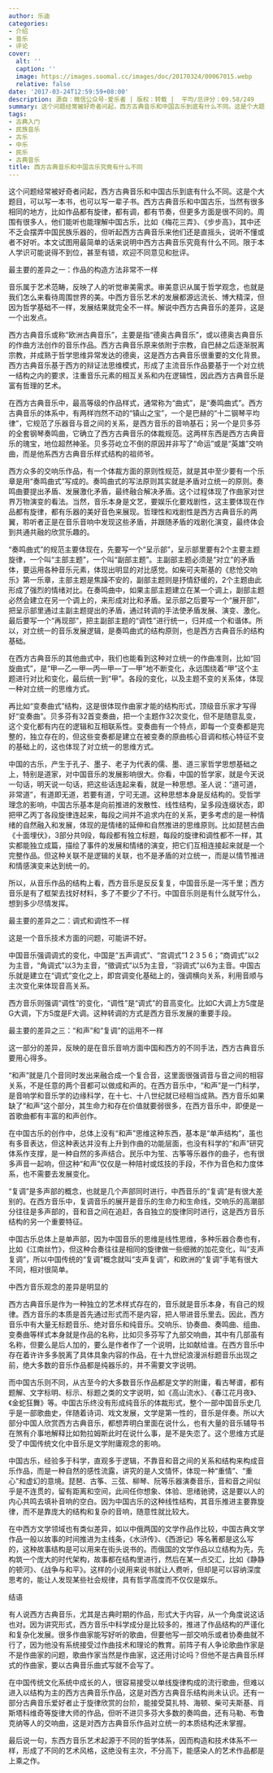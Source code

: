 ```yaml
---
author: 乐迪
categories:
- 介绍
- 音乐
- 评论
cover:
  alt: ''
  caption: ''
  image: https://images.soomal.cc/images/doc/20170324/00067015.webp
  relative: false
date: '2017-03-24T12:59:59+08:00'
description: 源自：微信公众号-爱乐者 | 版权：转载 |  平均/总评分：09.58/249
summary: 这个问题经常被好奇者问起，西方古典音乐和中国古乐到底有什么不同。这是个大题目，可以写一本书，也可以写一辈子书。西方古典音乐和中国古乐，当然有很多相同的地方，比如作品都有旋律，都有调，都有节奏，但更多方面是很不同的……
tags:
- 古典入门
- 民族音乐
- 古乐
- 中乐
- 民乐
- 古典音乐
title: 西方古典音乐和中国古乐究竟有什么不同
---
```


这个问题经常被好奇者问起，西方古典音乐和中国古乐到底有什么不同。这是个大题目，可以写一本书，也可以写一辈子书。西方古典音乐和中国古乐，当然有很多相同的地方，比如作品都有旋律，都有调，都有节奏，但更多方面是很不同的。周围有很多人，他们能听也能理解中国古乐，比如《梅花三弄》、《步步高》，其中还不乏会摆弄中国民族乐器的，但听起西方古典音乐来他们还是直摇头，说听不懂或者不好听。本文试图用最简单的话来说明中西方古典音乐究竟有什么不同。限于本人学识可能说得不到位，甚至有错，欢迎不同意见和批评。

最主要的差异之一：作品的构造方法非常不一样

音乐属于艺术范畴，反映了人的听觉审美需求。审美意识从属于哲学观念，也就是我们怎么来看待周围世界的美。中西方音乐艺术的发展都源远流长、博大精深，但因为哲学基础不一样，发展结果就完全不一样。解说中西方古典音乐的差异，这是一个出发点。

西方古典音乐或称“欧洲古典音乐”，主要是指“德奥古典音乐”，或以德奥古典音乐的作曲方法创作的音乐作品。西方古典音乐原来依附于宗教，自巴赫之后逐渐脱离宗教，并成熟于哲学思维异常发达的德奥，这是西方古典音乐很重要的文化背景。西方古典音乐基于西方的辩证法思维模式，形成了主流音乐作品要基于一个对立统一结构之内的要求，注重音乐元素的相互关系和内在逻辑性，因此西方古典音乐是富有哲理的艺术。

在西方古典音乐中，最高等级的作品样式，通常称为“曲式”，是“奏鸣曲式”。西方古典音乐的体系中，有两样岿然不动的“镇山之宝”，一个是巴赫的“十二钢琴平均律”，它规范了乐器音与音之间的关系，是西方音乐的音响基石；另一个是贝多芬的全套钢琴奏鸣曲，它确立了西方古典音乐的体裁规范。这两样东西是西方古典音乐的瑰宝，地位超然神圣。贝多芬屹立不倒的原因并非写了“命运”或是“英雄”交响曲，而是他系西方古典音乐样式结构的祖师爷。

西方众多的交响乐作品，有一个体裁方面的原则性规范，就是其中至少要有一个乐章是用“奏鸣曲式”写成的。奏鸣曲式的写法原则其实就是矛盾对立统一的原则。奏鸣曲要提出矛盾、发展激化矛盾，最终融合解决矛盾。这个过程体现了作曲家对世界万物演变的看法。当然，音乐本身是文艺，要娱乐化要戏剧性，这主要体现在作品都有旋律，都有乐器的美好音色来展现。哲理性和戏剧性是西方古典音乐的两翼，聆听者正是在音乐音响中发现这些矛盾，并跟随矛盾的戏剧化演变，最终体会到共通共融的欣赏乐趣的。

“奏鸣曲式”的规范主要体现在，先要写一个“呈示部”，呈示部里要有2个主要主题旋律，一个叫“主部主题”，一个叫“副部主题”。主副部主题必须是“对立”的矛盾体，要运用各种音乐元素，体现出明显的对比感觉。如柴可夫斯基的《悲怆交响乐》第一乐章，主部主题是焦躁不安的，副部主题则是抒情舒缓的，2个主题由此形成了强烈的情绪对比。在奏鸣曲中，如果主部主题建立在某一个调上，副部主题必然会建立在另一个调上的，来形成对比和矛盾。呈示部之后要写一个“展开部”，把呈示部里通过主副主题提出的矛盾，通过转调的手法使矛盾发展、演变、激化。最后要写一个“再现部”，把主副部主题的“调性”进行统一，归并成一个和谐体。所以，对立统一的音乐发展逻辑，是奏鸣曲式的结构原则，也是西方古典音乐的结构基础。

在西方古典音乐的其他曲式中，我们也能看到这种对立统一的作曲准则，比如“回旋曲式”，是“甲―乙―甲―丙―甲―丁―甲”地不断变化，永远围绕着“甲”这个主题进行对比和变化，最后统一到“甲”。各段的变化，以及主题不变的关系体，体现一种对立统一的思维方式。

再比如“变奏曲式”结构，这是很体现作曲家才能的结构形式，顶级音乐家才写得好“变奏曲”。贝多芬有32首变奏曲，把一个主题作32次变化，但不是随意乱变，这个变化都有内在的逻辑和互相联系性。变奏曲有一个特点，即每一个变奏都是完整的，独立存在的，但这些变奏都是建立在被变奏的原曲核心音调和核心特征不变的基础上的，这也体现了对立统一的思维方式。

中国的古乐，产生于孔子、墨子、老子为代表的儒、墨、道三家哲学思想基础之上，特别是道家，对中国音乐的发展影响很大。你看，中国的哲学家，就是今天说一句话，明天说一句话，把这些话连起来看，就是一种思想。圣人说：“道可道，非常道”，有道即无道，若要有道，宁可无道。这种思想本身是反结构的。受哲学理念的影响，中国古乐基本是向前推进的发散性、线性结构，呈多段连缀状态，即把甲乙丙丁各段旋律连起来，每段之间并不追求内在的关系，更多考虑的是一种情绪的自然融入和发展，体现的是情绪的延伸和自然推进的思维原则。比如琵琶古曲《十面埋伏》，3部分共9段，每段都有独立标题，每段的旋律和调性都不一样，其实都能独立成篇，描绘了事件的发展和情绪的演变，把它们互相连接起来就是一个完整作品。但这种关联不是逻辑的关联，也不是矛盾的对立统一，而是以情节推进和情感演变来达到统一的。

所以，从音乐作品的结构上看，西方音乐是反反复复，中国音乐是一泻千里；西方音乐是有了框架去找好材料，多了不要少了不行。中国音乐则是有什么就写什么，想到多少尽情发挥。

最主要的差异之二：调式和调性不一样

这是一个音乐技术方面的问题，可能讲不好。

中国音乐强调调式的变化，中国是“五声调式”、“宫调式”1 2 3 5 6；“商调式”以2为主音，“角调式”以3为主音，“徵调式”以5为主音，“羽调式”以6为主音。中国古乐就是建立在“调式”变化之上，即宫调变化基础上的，强调横向关系，利用音顺与主次变化来体现音高关系。

西方音乐则强调“调性”的变化，“调性”是“调式”的音高变化。比如C大调上方5度是G大调，下方5度是F大调。这种转调的方式是西方音乐发展的重要手段。

最主要的差异之三：“和声”和“复调”的运用不一样

这一部分的差异，反映的是在音乐音响方面中国和西方的不同手法，西方古典音乐要用心得多。

“和声”就是几个音同时发出来融合成一个复合音，这里面很强调音与音之间的相容关系，不是任意的两个音都可以做成和声的。在西方音乐中，“和声”是一门科学，是音响学和音乐学的边缘科学，在十七、十八世纪就已经相当成熟。西方音乐如果缺了“和声”这个部分，其生命力和存在价值就要弱很多，在西方音乐中，即便是一首歌曲都有丰富的和声创作。

在中国古乐的创作中，总体上没有“和声”思维这种东西，基本是“单声结构”，虽也有多音表达，但这种表达并没有上升到作曲的功能层面，也没有科学的“和声”研究体系作支撑，是一种自然的多声结合。民乐中为笙、古筝等乐器作的曲子，也有很多声音一起响，但这种“和声”仅仅是一种陪衬或炫技的手段，不作为音色和力度体系，也不需要去发展变化。

“复调”是多声部的概念，也就是几个声部同时进行，中西音乐的“复调”是有很大差别的。在西方音乐中，复调音乐的展开是音乐的生命力和生命线，交响乐的高潮部分往往是多声部的，音和音之间在追赶，各自独立的旋律同时进行，这是西方音乐结构的另一个重要特征。

中国古乐总体上是单声部，因为中国音乐的思维是线性思维，多种乐器合奏也有，比如《江南丝竹》，但这种合奏往往是相同的旋律做一些细微的加花变化，叫“支声复调”，所以中国传统的“复调”概念就叫“支声复调”，和欧洲的“复调”手笔有很大不同，相对很简单。

中西方音乐观念的差异是明显的

西方古典音乐是作为一种独立的艺术样式存在的，音乐就是音乐本身，有自己的规律。西方音乐的本质是首先通过形式而不是内容，把人带进音乐里去。因此，西方音乐中有大量无标题音乐、绝对音乐和纯音乐。交响乐、协奏曲、奏鸣曲、组曲、变奏曲等样式本身就是作品的名称，比如贝多芬写了九部交响曲，其中有几部虽有名称，但要么是后人加的，要么是作者作了一个说明，比如献给谁。在西方音乐中存在着许许多多脱离了具体具象内容的作品，在十九世纪浪漫派标题音乐出现之前，绝大多数的音乐作品都是纯器乐的，并不需要文字说明。

而中国古乐则不同，从古至今的大多数音乐作品都是文学的附庸，看古琴谱，都有题解、文字标明、标示、标题之类的文字说明，如《高山流水》、《春江花月夜》、《金蛇狂舞》等。中国古乐终没有形成纯音乐的体裁形式，整个一部中国音乐史几乎是一部歌曲史，伴随着诗词、戏文发展，文学是第一性的，音乐是伴奏。所以大部分中国人欣赏西方古典音乐，都想弄明白里面在说什么，也有大量的音乐辅导书在煞有介事地解释比如勃拉姆斯此时在说什么事，是不是失恋了。这个思维方式是受了中国传统文化中音乐是文学附庸观念的影响。

中国古乐，经验多于科学，直观多于逻辑，不靠音和音之间的关系和结构来构成音乐作品，而是一种自然的感性流露，讲究的是人文情怀，体现一种“重情”、“重心”和虚幻的意境。琵琶、古筝、三弦、柳琴、阮等乐器演奏音乐，音和音之间似乎是不连贯的，留有距离和空间，此间任你想象、体验、思绪驰骋，这是要以人的内心共鸣去填补音响的空白。因为中国古乐的这种线性结构，其音乐推进主要靠旋律，而不是靠庞大的结构和复杂的音响，随意性就比较大。

在中西方文学领域也有类似差异，如以中俄两国的文学作品作比较，中国古典文学作品一般以故事的时间推进为主线条，《水浒传》、《西游记》等名著都是这么写的，这种故事结构是可以用来在街头说书的。而俄国的文学作品以立结构为先，先构筑一个庞大的时代架构，故事都在结构里进行，然后在某一点交汇，比如《静静的顿河》、《战争与和平》。这样的小说用来说书就让人费听，但却是可以容纳深度思考的，能让人发现某些社会规律，具有哲学高度而不仅仅是娱乐。

结语

有人说西方古典音乐，尤其是古典时期的作品，形式大于内容，从一个角度说这话也对。因为讲究形式，西方音乐中科学成分是比较多的，推进了作品结构的严谨化和复杂化发展。很多作曲家能写好听的歌曲，但要他写一部交响乐或者协奏曲就不行了，因为他没有系统接受过作曲技术和理论的教育。前阵子有人争论歌曲作家是不是作曲家的问题，歌曲作家当然是作曲家，这还用讨论吗？但他不是古典音乐样式的作曲家，要以古典音乐曲式写就不会写了。

在中国传统文化系统中成长的人，很容易接受以单线旋律构成的流行歌曲，但难以进入以结构为主的西方古典音乐作品，这是对西方古典音乐结构尚未认识。还有一部分古典音乐爱好者止于旋律欣赏的台阶，能接受莫扎特、海顿、柴可夫斯基、肖斯塔科维奇等旋律大师的作品，但听不进贝多芬大多数的奏鸣曲，还有马勒、布鲁克纳等人的交响曲，这是对西方古典音乐作品对立统一的本质结构还未掌握。

最后说一句，东西方音乐艺术起源于不同的哲学体系，因而构造和技术体系不一样，形成了不同的艺术风格，这绝没有主次，不分高下，能感染人的艺术作品都是上乘之作。
